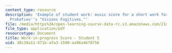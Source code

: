 ```yaml
---
content_type: resource
description: 'Example of student work: music score for a short work for piano imitating
  Prokofiev''s "Visions Fugitives."'
file: /media/https%3A/open-learning-course-data-rc.s3.amazonaws.com/21m-304-writing-in-tonal-forms-ii-spring-2009/38c30a11471bafa31500aa96a46f8756_MIT21M_304s09_sw05.pdf
file_type: application/pdf
resourcetype: Document
title: Work-in-progress Score - Student 5
uid: 38c30a11-471b-afa3-1500-aa96a46f8756
---
```

